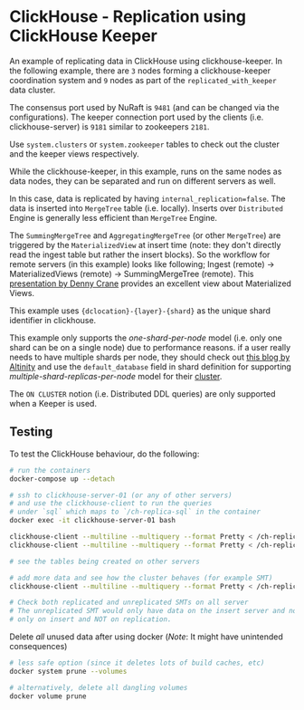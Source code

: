 # ClickHouse - Replication using ClickHouse Keeper

An example of replicating data in ClickHouse using clickhouse-keeper. In the following example, there are `3` nodes forming a clickhouse-keeper coordination system and `9` nodes as part of the `replicated_with_keeper` data cluster.

The consensus port used by NuRaft is `9481` (and can be changed via the configurations). The keeper connection port used by the clients (i.e. clickhouse-server) is `9181` similar to zookeepers `2181`.

Use `system.clusters` or `system.zookeeper` tables to check out the cluster and the keeper views respectively.

While the clickhouse-keeper, in this example, runs on the same nodes as data nodes, they can be separated and run on different servers as well.

In this case, data is replicated by having `internal_replication=false`. The data is inserted into `MergeTree` table (i.e. locally). Inserts over `Distributed` Engine is generally less efficient than `MergeTree` Engine.

The `SummingMergeTree` and `AggregatingMergeTree` (or other `MergeTree`) are triggered by the `MaterializedView` at insert time (note: they don't directly read the ingest table but rather the insert blocks). So the workflow for remote servers (in this example) looks like following; Ingest (remote) -> MaterializedViews (remote) -> SummingMergeTree (remote). This [presentation by Denny Crane](https://den-crane.github.io/Everything_you_should_know_about_materialized_views_commented.pdf) provides an excellent view about Materialized Views.

This example uses `{dclocation}-{layer}-{shard}` as the unique shard identifier in clickhouse.

This example only supports the *one-shard-per-node* model (i.e. only one shard can be on a single node) due to performance reasons. if a user really needs to have multiple shards per node, they should check out [this blog by Altinity](https://altinity.com/blog/2018/5/10/circular-replication-cluster-topology-in-clickhouse) and use the `default_database` field in shard definition for supporting *multiple-shard-replicas-per-node* model for their [cluster](https://clickhouse.tech/docs/en/operations/system-tables/clusters/).

The `ON CLUSTER` notion (i.e. Distributed DDL queries) are only supported when a Keeper is used.

## Testing

To test the ClickHouse behaviour, do the following:

```bash
# run the containers
docker-compose up --detach

# ssh to clickhouse-server-01 (or any of other servers)
# and use the clickhouse-client to run the queries
# under `sql` which maps to `/ch-replica-sql` in the container
docker exec -it clickhouse-server-01 bash

clickhouse-client --multiline --multiquery --format Pretty < /ch-replica-sql/1-*.sql
clickhouse-client --multiline --multiquery --format Pretty < /ch-replica-sql/2-*.sql

# see the tables being created on other servers

# add more data and see how the cluster behaves (for example SMT)
clickhouse-client --multiline --multiquery --format Pretty < /ch-replica-sql/3-insert.sql

# Check both replicated and unreplicated SMTs on all server
# The unreplicated SMT would only have data on the insert server and not on the replica servers, since Materialized Views are triggered
# only on insert and NOT on replication.

```


Delete *all* unused data after using docker (*Note*: It might have unintended consequences)

```sh
# less safe option (since it deletes lots of build caches, etc)
docker system prune --volumes

# alternatively, delete all dangling volumes
docker volume prune
```
